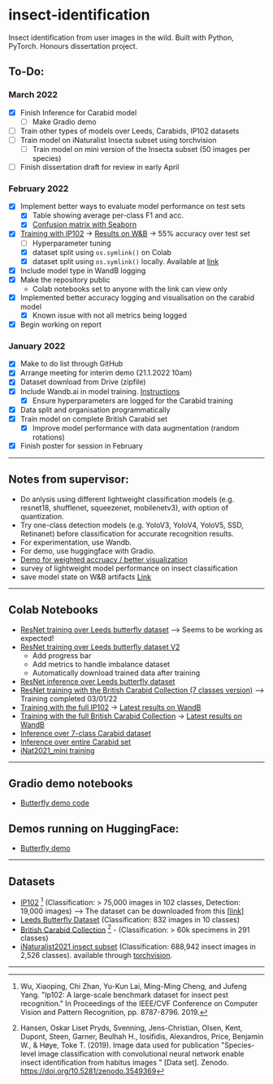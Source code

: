 # insect-identification
Insect identification from user images in the wild. Built with Python, PyTorch. Honours dissertation project.

## To-Do:
### March 2022
- [X] Finish Inference for Carabid model
    * [ ] Make Gradio demo
- [ ] Train other types of models over Leeds, Carabids, IP102 datasets
- [ ] Train model on iNaturalist Insecta subset using torchvision
    * [ ] Train model on mini version of the Insecta subset (50 images per species)
- [ ] Finish dissertation draft for review in early April

### February 2022
- [X] Implement better ways to evaluate model performance on test sets
    * [X] Table showing average per-class F1 and acc.
    * [X] [Confusion matrix with Seaborn](https://stackoverflow.com/questions/35572000/how-can-i-plot-a-confusion-matrix)
- [X] [Training with IP102](https://colab.research.google.com/drive/1uCMSaN3Xq_CiHeduMSPDhU1hi-STMkER?usp=sharing) -> [Results on W&B](https://wandb.ai/mawady-stirling/insect_IP102) -> 55% accuracy over test set
    * [ ] Hyperparameter tuning
    * [X] dataset split using `os.symlink()` on Colab
    * [X] dataset split using `os.symlink()` locally. Available at [link](https://github.com/ttheland/insect-identification/blob/main/code/symlink.ipynb)
- [X] Include model type in WandB logging
- [X] Make the repository public
    * Colab notebooks set to anyone with the link can view only
- [X] Implemented better accuracy logging and visualisation on the carabid model
    * [X] Known issue with not all metrics being logged 
- [X] Begin working on report

### January 2022
- [X] Make to do list through GitHub
- [X] Arrange meeting for interim demo (21.1.2022 10am)
- [X] Dataset download from Drive (zipfile)
- [X] Include Wandb.ai in model training. [Instructions](https://wandb.ai/quickstart/pytorch)
    * [X] Ensure hyperparameters are logged for the Carabid training
- [X] Data split and organisation programmatically
- [X] Train model on complete British Carabid set
    * [X] Improve model performance with data augmentation (random rotations)
- [X] Finish poster for session in February

---

## Notes from supervisor:
- Do anlysis using different lightweight classification models (e.g. resnet18, shufflenet, squeezenet, mobilenetv3), with option of quantization.
- Try one-class detection models (e.g. YoloV3, YoloV4, YoloV5, SSD, Retinanet) before classification for accurate recognition results.
- For experimentation, use Wandb.
- For demo, use huggingface with Gradio.
- [Demo for weighted accruacy / better visualization](https://colab.research.google.com/drive/1Jsdfmc4Xd3gJYui2VLXfUfHnOOMJnJAE?usp=sharing)
- survey of lightweight model performance on insect classification
- save model state on W&B artifacts [Link](https://wandb.ai/wandb/common-ml-errors/reports/How-to-Save-and-Load-Models-in-PyTorch--VmlldzozMjg0MTE)

---

## Colab Notebooks
- [ResNet training over Leeds butterfly dataset](https://colab.research.google.com/drive/1JqHID3-KIvsfbumllTjkLdK874SsaJNE?usp=sharing) --> Seems to be working as expected!
- [ResNet training over Leeds butterfly dataset V2](https://colab.research.google.com/drive/1NaDv2CKRmSXBhmNzefaneiW2hQF0qy_T?usp=sharing)
  - Add progress bar
  - Add metrics to handle imbalance dataset
  - Automatically download trained data after training
- [ResNet inference over Leeds butterfly dataset](https://colab.research.google.com/drive/1c8VLUCzBIN1YQsZRbxZehzIvayy_TLSO?usp=sharing)
- [ResNet training with the British Carabid Collection (7 classes version)](https://colab.research.google.com/drive/16oIcx00ae0xaplaCDcvFyCOrd8zcLKLM?usp=sharing) --> Training completed 03/01/22
- [Training with the full IP102](https://colab.research.google.com/drive/1uCMSaN3Xq_CiHeduMSPDhU1hi-STMkER?usp=sharing) -> [Latest results on WandB](https://wandb.ai/mawady-stirling/insect_IP102)
- [Training with the full British Carabid Collection](https://colab.research.google.com/drive/1d4mfJhuquR0AEMNnJK8Xet-4_RD8ooCW?usp=sharing) -> [Latest results on WandB](https://wandb.ai/mawady-stirling/insect_carabids/overview)
- [Inference over 7-class Carabid dataset](https://colab.research.google.com/drive/1lhOWyEJ9Y9N2nN4qeGGJ5_ISNnAHv8Bm?usp=sharing)
- [Inference over entire Carabid set](https://colab.research.google.com/drive/1lhOWyEJ9Y9N2nN4qeGGJ5_ISNnAHv8Bm)
- [iNat2021_mini training](https://colab.research.google.com/drive/14YRnjzAJ7hm8F8V9S6lCQ3I0ZxQIWYEp) 
---
## Gradio demo notebooks
- [Butterfly demo code](https://colab.research.google.com/drive/1bfiqPwL-ueeRDCy_Atl-fmKfhHYo0KnS?usp=sharing)
## Demos running on HuggingFace:
- [Butterfly demo](https://huggingface.co/spaces/ttheland/demo-butterfly-spaces)
---
## Datasets
- [IP102](https://github.com/xpwu95/IP102) [^1] (Classification: > 75,000 images in 102 classes, Detection: 19,000 images) --> The dataset can be downloaded from this [[link](https://drive.google.com/drive/folders/1svFSy2Da3cVMvekBwe13mzyx38XZ9xWo?usp=sharing)]
- [Leeds Butterfly Dataset](http://www.josiahwang.com/dataset/leedsbutterfly/) (Classification: 832 images in 10 classes)
- [British Carabid Collection](https://zenodo.org/record/3549369#.XvI_jMfVLIU) [^2] - (Classification: > 60k specimens in 291 classes)
- [iNaturalist2021 insect subset](https://github.com/visipedia/inat_comp/tree/master/2021) (Classification: 688,942 insect images in 2,526 classes). available through [torchvision](https://pytorch.org/vision/stable/datasets.html#inaturalist).

---

[^1]: Wu, Xiaoping, Chi Zhan, Yu-Kun Lai, Ming-Ming Cheng, and Jufeng Yang. "Ip102: A large-scale benchmark dataset for insect pest recognition." In Proceedings of the IEEE/CVF Conference on Computer Vision and Pattern Recognition, pp. 8787-8796. 2019.
[^2]: Hansen, Oskar Liset Pryds, Svenning, Jens-Christian, Olsen, Kent, Dupont, Steen, Garner, Beulhah H., Iosifidis, Alexandros, Price, Benjamin W., & Høye, Toke T. (2019). Image data used for publication "Species-level image classification with convolutional neural network enable insect identification from habitus images " [Data set]. Zenodo. https://doi.org/10.5281/zenodo.3549369
